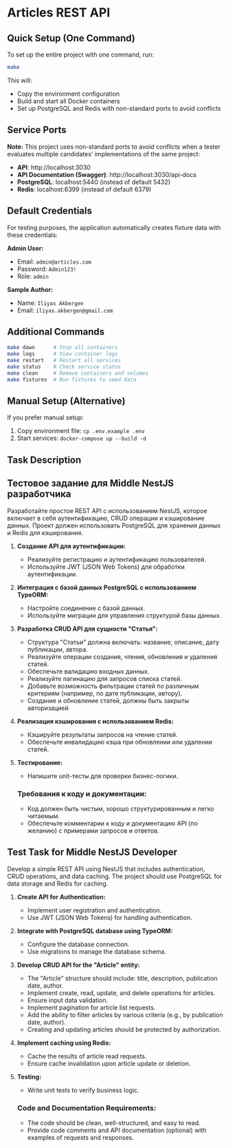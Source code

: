 # Articles REST API

## Quick Setup (One Command)

To set up the entire project with one command, run:

```bash
make
```

This will:
- Copy the environment configuration
- Build and start all Docker containers
- Set up PostgreSQL and Redis with non-standard ports to avoid conflicts

## Service Ports

**Note:** This project uses non-standard ports to avoid conflicts when a tester evaluates multiple candidates' implementations of the same project:

- **API**: http://localhost:3030
- **API Documentation (Swagger)**: http://localhost:3030/api-docs
- **PostgreSQL**: localhost:5440 (instead of default 5432)
- **Redis**: localhost:6399 (instead of default 6379)

## Default Credentials

For testing purposes, the application automatically creates fixture data with these credentials:

**Admin User:**
- Email: `admin@articles.com`
- Password: `Admin123!`
- Role: `admin`

**Sample Author:**
- Name: `Iliyas Akbergen`
- Email: `iliyas.akbergen@gmail.com`

## Additional Commands

```bash
make down      # Stop all containers
make logs      # View container logs
make restart   # Restart all services
make status    # Check service status
make clean     # Remove containers and volumes
make fixtures  # Run fixtures to seed data
```

## Manual Setup (Alternative)

If you prefer manual setup:

1. Copy environment file: `cp .env.example .env`
2. Start services: `docker-compose up --build -d`

## Task Description

## **Тестовое задание для Middle NestJS разработчика**

Разработайте простое REST API с использованием NestJS, которое включает в себя аутентификацию, CRUD операции и кэширование данных. Проект должен использовать PostgreSQL для хранения данных и Redis для кэширования.

1. **Создание API для аутентификации:**
    - Реализуйте регистрацию и аутентификацию пользователей.
    - Используйте JWT (JSON Web Tokens) для обработки аутентификации.
2. **Интеграция с базой данных PostgreSQL с использованием TypeORM:**
    - Настройте соединение с базой данных.
    - Используйте миграции для управления структурой базы данных.
3. **Разработка CRUD API для сущности "Статья":**
    - Структура "Статьи" должна включать: название, описание, дату публикации, автора.
    - Реализуйте операции создания, чтения, обновления и удаления статей.
    - Обеспечьте валидацию входных данных.
    - Реализуйте пагинацию для запросов списка статей.
    - Добавьте возможность фильтрации статей по различным критериям (например, по дате публикации, автору).
    - Создание и обновление статей, должны быть закрыты авторизацией
4. **Реализация кэширования с использованием Redis:**
    - Кэшируйте результаты запросов на чтение статей.
    - Обеспечьте инвалидацию кэша при обновлении или удалении статей.
5. **Тестирование:**
    - Напишите unit-тесты для проверки бизнес-логики.
    
    ### Требования к коду и документации:
    
    - Код должен быть чистым, хорошо структурированным и легко читаемым.
    - Обеспечьте комментарии к коду и документацию API (по желанию) с примерами запросов и ответов.

## **Test Task for Middle NestJS Developer**

Develop a simple REST API using NestJS that includes authentication, CRUD operations, and data caching. The project should use PostgreSQL for data storage and Redis for caching.

1. **Create API for Authentication:**

   * Implement user registration and authentication.
   * Use JWT (JSON Web Tokens) for handling authentication.
2. **Integrate with PostgreSQL database using TypeORM:**

   * Configure the database connection.
   * Use migrations to manage the database schema.
3. **Develop CRUD API for the "Article" entity:**

   * The "Article" structure should include: title, description, publication date, author.
   * Implement create, read, update, and delete operations for articles.
   * Ensure input data validation.
   * Implement pagination for article list requests.
   * Add the ability to filter articles by various criteria (e.g., by publication date, author).
   * Creating and updating articles should be protected by authorization.
4. **Implement caching using Redis:**

   * Cache the results of article read requests.
   * Ensure cache invalidation upon article update or deletion.
5. **Testing:**

   * Write unit tests to verify business logic.

   ### Code and Documentation Requirements:

   * The code should be clean, well-structured, and easy to read.
   * Provide code comments and API documentation (optional) with examples of requests and responses.
